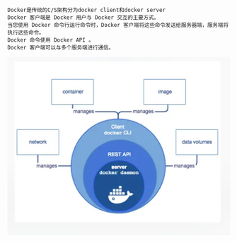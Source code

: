 
```
Docker是传统的C/S架构分为docker client和docker server
Docker 客户端是 Docker 用户与 Docker 交互的主要方式。
当您使用 Docker 命令行运行命令时，Docker 客户端将这些命令发送给服务器端，服务端将执行这些命令。
Docker 命令使用 Docker API 。
Docker 客户端可以与多个服务端进行通信。
```

![](./attachments/1240-1724574848053-3.webp)
